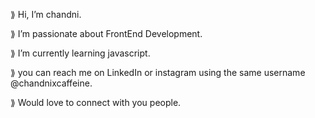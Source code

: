  ⟫ Hi, I’m chandni.
	
 ⟫ I’m passionate about FrontEnd Development.
	
 ⟫ I’m currently learning javascript.
	
 ⟫ you can reach me on LinkedIn or instagram using the same username @chandnixcaffeine.
	
 ⟫ Would love to connect with you people.


